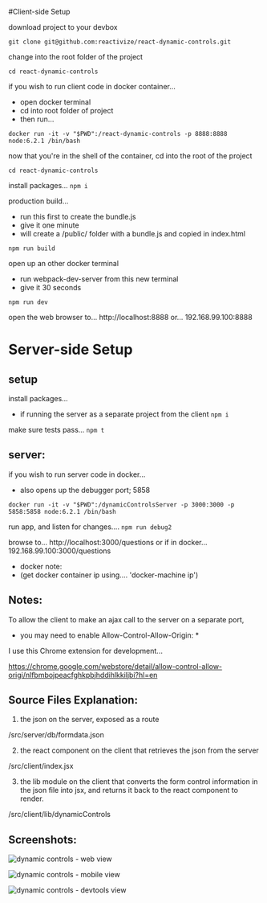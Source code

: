 
#Client-side Setup

download project to your devbox

``` git clone git@github.com:reactivize/react-dynamic-controls.git ```



change into the root folder of the project

``` cd react-dynamic-controls ```



if you wish to run client code in docker container...
- open docker terminal
- cd into root folder of project
- then run...
```
docker run -it -v "$PWD":/react-dynamic-controls -p 8888:8888 node:6.2.1 /bin/bash
```


now that you're in the shell of the container, cd into the root of the project

``` cd react-dynamic-controls ```



install packages...
``` npm i ```


production build...
- run this first to create the bundle.js
- give it one minute
- will create a /public/ folder with a bundle.js and copied in index.html
```
npm run build
```


open up an other docker terminal
- run webpack-dev-server from this new terminal
- give it 30 seconds

``` npm run dev ```

open the web browser to...
http://localhost:8888
or...
192.168.99.100:8888




# Server-side Setup


## setup


install packages...
- if running the server as a separate project from the client
``` npm i ```


make sure tests pass...
``` npm t ```



## server:
if you wish to run server code in docker...
- also opens up the debugger port; 5858
```
docker run -it -v "$PWD":/dynamicControlsServer -p 3000:3000 -p 5858:5858 node:6.2.1 /bin/bash
```


run app, and listen for changes....
``` npm run debug2 ```


browse to...
http://localhost:3000/questions
or if in docker...
192.168.99.100:3000/questions
- docker note:
- (get docker container ip using.... 'docker-machine ip')







## Notes:
To allow the client to make an ajax call to the server on a separate port,
- you may need to enable Allow-Control-Allow-Origin: * 

I use this Chrome extension for development...

https://chrome.google.com/webstore/detail/allow-control-allow-origi/nlfbmbojpeacfghkpbjhddihlkkiljbi?hl=en


## Source Files Explanation:

1. the json on the server, exposed as a route

/src/server/db/formdata.json


2. the react component on the client that retrieves the json from the server

/src/client/index.jsx


3. the lib module on the client that converts the form control information in the json file into jsx, and returns it back to the react component to render.

/src/client/lib/dynamicControls








## Screenshots:

![dynamic controls - web view](https://s32.postimg.org/dzakzisdx/questionswide.jpg)

![dynamic controls - mobile view](https://s32.postimg.org/oxluhpgz9/questionsmobile.jpg)

![dynamic controls - devtools view](https://s32.postimg.org/ive7r7sj9/questionaire_Console_After_Submit.jpg)





